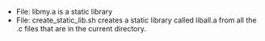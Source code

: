 * File: libmy.a is a static library
* File: create_static_lib.sh creates a static library called liball.a from all the .c files that are in the current directory.
